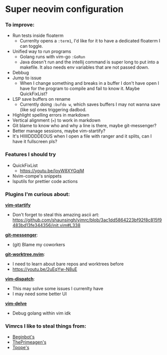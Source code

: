 # Super neovim configuration

### To improve:

 - Run tests inside floaterm
    - Currenlty opens a `:term1`, I'd like for it to have a dedicated floaterm I
      can toggle.
 - Unified way to run programs
    - Golang runs with vim-go `:GoRun`
    - Java doesn't run and the intellij command is super long to put into a
      makefile. It also needs env variables that are not passed down.
 - Debbug
 - Jump to issue
    - When I change something and breaks in a buffer I don't have open I have
      for the program to compile and fail to know it. Maybe QuickFixList?
 - LSP save buffers on rename
    - Currently doing `:bufdo w`, which saves buffers I may not wanna save (like
      sql ones triggering dadbod.
 - Highlight spelling errors in markdown
 - Vertical alignment (`=`) to work in markdown
 - Git blame to know who and why a line is there, maybe git-messenger?
 - Better manage sessions, maybe vim-startify?
 - It's HIIIIDDDDEOUS when I open a file with ranger and it splits, can I have
   it fullscreen pls?

### Features I should try

 - QuickFixList
    - <https://youtu.be/IoyW8XYGqjM>
 - Nvim-compe's snippets
 - lsputils for prettier code actions

### Plugins I'm curious about:

[**vim-startify**](https://github.com/mhinz/vim-startify)
 - Don't forget to steal this amazing ascii art: <https://github.com/shaunsingh/vimrc/blob/3ac1dd5864223bf92f8c815f9483bd13fe344356/init.vim#L338>

[**git-messenger**](https://github.com/rhysd/git-messenger.vim):
 - (git) Blame my coworkers

[**git-worktree.nvim**](https://github.com/ThePrimeagen/git-worktree.nvim):
 - I need to learn about bare repos and worktrees before
 - <https://youtu.be/2uEqYw-N8uE>

[**vim-dispatch**](https://github.com/tpope/vim-dispatch):
 - This may solve some issues I currenlty have
 - I may need some better UI

[**vim-delve**](https://github.com/sebdah/vim-delve)
 - Debug golang within vim idk

### Vimrcs I like to steal things from:

 - [Beginbot's](https://github.com/davidbegin/beginfiles/tree/c72ef20f9c613528af9f7b34be8d03093ad0d873/nvim)
 - [ThePrimeagen's](https://github.com/awesome-streamers/awesome-streamerrc/tree/master/ThePrimeagen)
 - [Tpope's](https://github.com/tpope/tpope)

